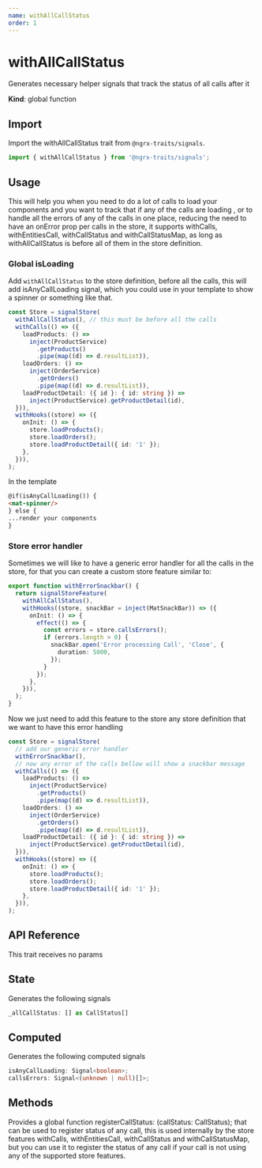 ```yaml
---
name: withAllCallStatus 
order: 1
---
```


# withAllCallStatus

Generates necessary helper signals that track the status of all calls after it 

**Kind**: global function

## Import

Import the withAllCallStatus trait from `@ngrx-traits/signals`.

```ts
import { withAllCallStatus } from '@ngrx-traits/signals';
```

## Usage

This will help you when you need to do a lot of calls to load your components
and you want to track that if any of the calls are loading , or to handle all the errors of any of the calls in one place, reducing the need to have an onError prop per calls in the store, it supports
withCalls, withEntitiesCall, withCallStatus and withCallStatusMap, as long as withAllCallStatus is before all of them in the store definition. 

### Global isLoading

Add `withAllCallStatus` to the store definition, before all the calls, 
this will add isAnyCallLoading signal, which you could use in your template 
to show a spinner or something like that.
```typescript
const Store = signalStore(
  withAllCallStatus(), // this must be before all the calls
  withCalls(() => ({
    loadProducts: () =>
      inject(ProductService)
        .getProducts()
        .pipe(map((d) => d.resultList)),
    loadOrders: () =>
      inject(OrderService)
        .getOrders()
        .pipe(map((d) => d.resultList)),
    loadProductDetail: ({ id }: { id: string }) =>
      inject(ProductService).getProductDetail(id),
  })),
  withHooks((store) => ({
    onInit: () => {
      store.loadProducts();
      store.loadOrders();
      store.loadProductDetail({ id: '1' });
    },
  })),
);
```
In the template
```html
@if(isAnyCallLoading()) { 
<mat-spinner/>
} else {
...render your components
}
```

### Store error handler
Sometimes we will like to have a generic error handler for all the calls in the store, for that you can create a custom store feature similar to: 


```typescript
export function withErrorSnackbar() {
  return signalStoreFeature(
    withAllCallStatus(),
    withHooks((store, snackBar = inject(MatSnackBar)) => ({
      onInit: () => {
        effect(() => {
          const errors = store.callsErrors();
          if (errors.length > 0) {
            snackBar.open('Error processing Call', 'Close', {
              duration: 5000,
            });
          }
        });
      },
    })),
  );
}
```
Now we just need to add this feature to the store any store definition that we want to have this error handling

```typescript
const Store = signalStore(
  // add our generic error handler
  withErrorSnackbar(), 
  // now any error of the calls bellow will show a snackbar message
  withCalls(() => ({
    loadProducts: () =>
      inject(ProductService)
        .getProducts()
        .pipe(map((d) => d.resultList)),
    loadOrders: () =>
      inject(OrderService)
        .getOrders()
        .pipe(map((d) => d.resultList)),
    loadProductDetail: ({ id }: { id: string }) =>
      inject(ProductService).getProductDetail(id),
  })),
  withHooks((store) => ({
    onInit: () => {
      store.loadProducts();
      store.loadOrders();
      store.loadProductDetail({ id: '1' });
    },
  })),
);
```




## API Reference

This trait receives no params



## State

Generates the following signals

```typescript
_allCallStatus: [] as CallStatus[]
```


## Computed

Generates the following computed signals

```typescript
isAnyCallLoading: Signal<boolean>;
callsErrors: Signal<(unknown | null)[]>;
```

## Methods

Provides a global function
registerCallStatus: (callStatus: CallStatus);
that can be used to register status of any call, this is used internally by the store features withCalls, withEntitiesCall, withCallStatus and withCallStatusMap, but you can use it to register the status of any call if your call is not using any of the supported store features. 

